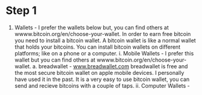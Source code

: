 # Step 1

1.  Wallets - I prefer the wallets below but, you can find others at wwww.bitcoin.org/en/choose-your-wallet.
    In order to earn free bitcoin you need to install a bitcoin wallet. A bitcoin wallet is like a normal wallet that holds your bitcoins.
    You can install bitcoin wallets on different platforms; like on a phone or a computer.
  i.  Mobile Wallets - I prefer this wallet but you can find others at wwww.bitcoin.org/en/choose-your-wallet.
    a.  breadwallet - www.breadwallet.com
        breadwallet is free and the most secure bitcoin wallet on apple mobile devices. I personally have used it in the past. It is a 
        very easy to use bitcoin wallet, you can send and recieve bitcoins with a couple of taps.
  ii. Computer Wallets - 
